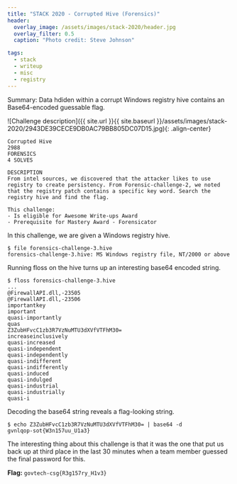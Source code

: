 ```yaml
---
title: "STACK 2020 - Corrupted Hive (Forensics)"
header:
  overlay_image: /assets/images/stack-2020/header.jpg
  overlay_filter: 0.5
  caption: "Photo credit: Steve Johnson"

tags:
  - stack
  - writeup
  - misc
  - registry
---
```


Summary: Data hdiden within a corrupt Windows registry hive contains an Base64-encoded guessable flag.

![Challenge description]({{ site.url }}{{ site.baseurl }}/assets/images/stack-2020/2943DE39CECE9DB0AC79BB805DC07D15.jpg){: .align-center}

```
Corrupted Hive
2988
FORENSICS
4 SOLVES

DESCRIPTION
From intel sources, we discovered that the attacker likes to use registry to create persistency. From Forensic-challenge-2, we noted that the registry patch contains a specific key word. Search the registry hive and find the flag.

This challenge:
- Is eligible for Awesome Write-ups Award
- Prerequisite for Mastery Award - Forensicator
```

In this challenge, we are given a Windows registry hive.

```console
$ file forensics-challenge-3.hive
forensics-challenge-3.hive: MS Windows registry file, NT/2000 or above
```

Running floss on the hive turns up an interesting base64 encoded string.

```console
$ floss forensics-challenge-3.hive
...
@FirewallAPI.dll,-23505
@FirewallAPI.dll,-23506
importantkey
important
quasi-importantly
quas
Z3ZubHFvcC1zb3R7VzNuMTU3dXVfVTFhM30=
increaseinclusively
quasi-increased
quasi-independent
quasi-independently
quasi-indifferent
quasi-indifferently
quasi-induced
quasi-indulged
quasi-industrial
quasi-industrially
quasi-i
```

Decoding the base64 string reveals a flag-looking string.

```console
$ echo Z3ZubHFvcC1zb3R7VzNuMTU3dXVfVTFhM30= | base64 -d
gvnlqop-sot{W3n157uu_U1a3}
```

The interesting thing about this challenge is that it was the one that put us back up at third place in the last 30 minutes when a team member guessed the final password for this.

**Flag:** `govtech-csg{R3g157ry_H1v3}`
